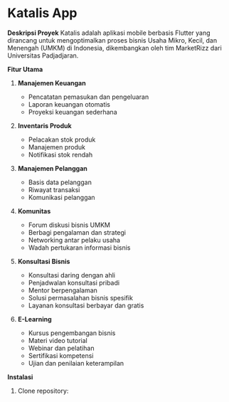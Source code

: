 # Katalis App

**Deskripsi Proyek**
Katalis adalah aplikasi mobile berbasis Flutter yang dirancang untuk mengoptimalkan proses bisnis Usaha Mikro, Kecil, dan Menengah (UMKM) di Indonesia, dikembangkan oleh tim MarketRizz dari Universitas Padjadjaran.

**Fitur Utama**
1. **Manajemen Keuangan**
   - Pencatatan pemasukan dan pengeluaran
   - Laporan keuangan otomatis
   - Proyeksi keuangan sederhana

2. **Inventaris Produk**
   - Pelacakan stok produk
   - Manajemen produk
   - Notifikasi stok rendah

3. **Manajemen Pelanggan**
   - Basis data pelanggan
   - Riwayat transaksi
   - Komunikasi pelanggan

4. **Komunitas**
   - Forum diskusi bisnis UMKM
   - Berbagi pengalaman dan strategi
   - Networking antar pelaku usaha
   - Wadah pertukaran informasi bisnis

5. **Konsultasi Bisnis**
   - Konsultasi daring dengan ahli
   - Penjadwalan konsultasi pribadi
   - Mentor berpengalaman
   - Solusi permasalahan bisnis spesifik
   - Layanan konsultasi berbayar dan gratis

6. **E-Learning**
   - Kursus pengembangan bisnis
   - Materi video tutorial
   - Webinar dan pelatihan
   - Sertifikasi kompetensi
   - Ujian dan penilaian keterampilan

**Instalasi**
1. Clone repository:
